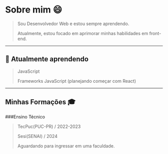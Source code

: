 # Sobre mim 😄
> Sou Desenvolvedor Web e estou sempre aprendendo.
> 
> Atualmente, estou focado em aprimorar minhas habilidades em front-end.

___

## 🌱 Atualmente aprendendo
> JavaScript
> 
> Frameworks JavaScript (planejando começar com React)

___

## Minhas Formações 🎓
###Ensino Técnico
> TecPuc(PUC-PR) / 2022-2023
>
> Sesi(SENAI) / 2024
>
> Aguardando para ingressar em uma faculdade.

<!--
**LorenzoBordignon07/LorenzoBordignon07** is a ✨ _special_ ✨ repository because its `README.md` (this file) appears on your GitHub profile.

Here are some ideas to get you started:

- 🔭 I’m currently working on ...
- 🌱 I’m currently learning ...
- 👯 I’m looking to collaborate on ...
- 🤔 I’m looking for help with ...
- 💬 Ask me about ...
- 📫 How to reach me: ...
- 😄 Pronouns: ...
- ⚡ Fun fact: ...
-->
